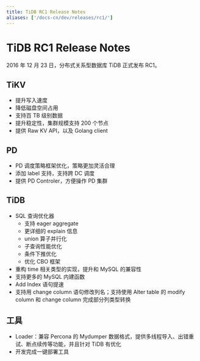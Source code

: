 ```yaml
---
title: TiDB RC1 Release Notes
aliases: ['/docs-cn/dev/releases/rc1/']
---
```


# TiDB RC1 Release Notes

2016 年 12 月 23 日，分布式关系型数据库 TiDB 正式发布 RC1。

## TiKV

+ 提升写入速度
+ 降低磁盘空间占用
+ 支持百 TB 级别数据
+ 提升稳定性，集群规模支持 200 个节点
+ 提供 Raw KV API，以及 Golang client

## PD

+ PD 调度策略框架优化，策略更加灵活合理
+ 添加 label 支持，支持跨 DC 调度
+ 提供 PD Controler，方便操作 PD 集群

## TiDB

+ SQL 查询优化器
    - 支持 eager aggregate
    - 更详细的 explain 信息
    - union 算子并行化
    - 子查询性能优化
    - 条件下推优化
    - 优化 CBO 框架
+ 重构 time 相关类型的实现，提升和 MySQL 的兼容性
+ 支持更多的 MySQL 内建函数
+ Add Index 语句提速
+ 支持用 change column 语句修改列名；支持使用 Alter table 的 modify column 和 change column 完成部分列类型转换

## 工具

+ Loader：兼容 Percona 的 Mydumper 数据格式，提供多线程导入、出错重试、断点续传等功能，并且针对 TiDB 有优化
+ 开发完成一键部署工具
